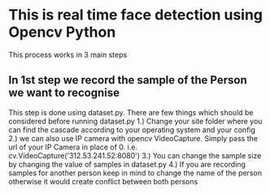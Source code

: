 # This is real time face detection using Opencv Python

This process works in 3 main steps

## In 1st step we record the sample of the Person we want to recognise

This step is done using dataset.py. There are few things which should be considered before running dataset.py
1.) Change your site folder where you can find the cascade according to your operating system and your config
2.) we can also use IP camera with opencv VideoCapture. Simply pass the url of your IP Camera in place of 0. i.e. cv.VideoCapture('312.53.241.52:8080')
3.) You can change the sample size by changing the value of samples in dataset.py
4.) If you are recording samples for another person keep in mind to change the name of the person otherwise it would create conflict between both persons
